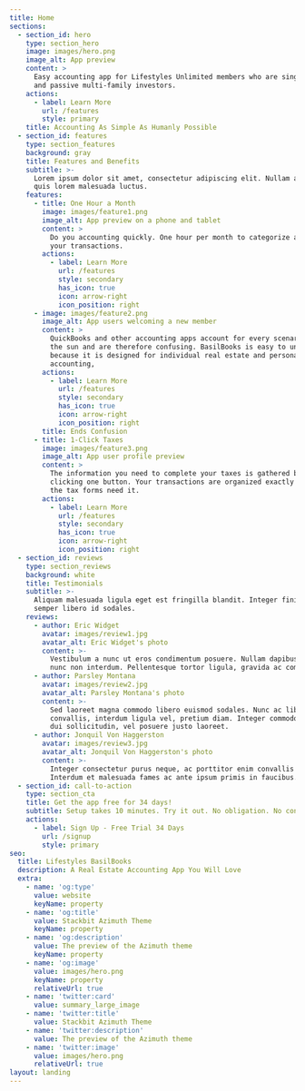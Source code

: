 ```yaml
---
title: Home
sections:
  - section_id: hero
    type: section_hero
    image: images/hero.png
    image_alt: App preview
    content: >
      Easy accounting app for Lifestyles Unlimited members who are single-family
      and passive multi-family investors.
    actions:
      - label: Learn More
        url: /features
        style: primary
    title: Accounting As Simple As Humanly Possible
  - section_id: features
    type: section_features
    background: gray
    title: Features and Benefits
    subtitle: >-
      Lorem ipsum dolor sit amet, consectetur adipiscing elit. Nullam a metus
      quis lorem malesuada luctus.
    features:
      - title: One Hour a Month
        image: images/feature1.png
        image_alt: App preview on a phone and tablet
        content: >
          Do you accounting quickly. One hour per month to categorize and review
          your transactions.
        actions:
          - label: Learn More
            url: /features
            style: secondary
            has_icon: true
            icon: arrow-right
            icon_position: right
      - image: images/feature2.png
        image_alt: App users welcoming a new member
        content: >
          QuickBooks and other accounting apps account for every scenario under
          the sun and are therefore confusing. BasilBooks is easy to understand
          because it is designed for individual real estate and personal
          accounting,
        actions:
          - label: Learn More
            url: /features
            style: secondary
            has_icon: true
            icon: arrow-right
            icon_position: right
        title: Ends Confusion
      - title: 1-Click Taxes
        image: images/feature3.png
        image_alt: App user profile preview
        content: >
          The information you need to complete your taxes is gathered by
          clicking one button. Your transactions are organized exactly the way
          the tax forms need it.
        actions:
          - label: Learn More
            url: /features
            style: secondary
            has_icon: true
            icon: arrow-right
            icon_position: right
  - section_id: reviews
    type: section_reviews
    background: white
    title: Testimonials
    subtitle: >-
      Aliquam malesuada ligula eget est fringilla blandit. Integer finibus
      semper libero id sodales.
    reviews:
      - author: Eric Widget
        avatar: images/review1.jpg
        avatar_alt: Eric Widget's photo
        content: >-
          Vestibulum a nunc ut eros condimentum posuere. Nullam dapibus quis
          nunc non interdum. Pellentesque tortor ligula, gravida ac commodo eu.
      - author: Parsley Montana
        avatar: images/review2.jpg
        avatar_alt: Parsley Montana's photo
        content: >-
          Sed laoreet magna commodo libero euismod sodales. Nunc ac libero
          convallis, interdum ligula vel, pretium diam. Integer commodo sem at
          dui sollicitudin, vel posuere justo laoreet.
      - author: Jonquil Von Haggerston
        avatar: images/review3.jpg
        avatar_alt: Jonquil Von Haggerston's photo
        content: >-
          Integer consectetur purus neque, ac porttitor enim convallis vitae.
          Interdum et malesuada fames ac ante ipsum primis in faucibus.
  - section_id: call-to-action
    type: section_cta
    title: Get the app free for 34 days!
    subtitle: Setup takes 10 minutes. Try it out. No obligation. No contract.
    actions:
      - label: Sign Up - Free Trial 34 Days
        url: /signup
        style: primary
seo:
  title: Lifestyles BasilBooks
  description: A Real Estate Accounting App You Will Love
  extra:
    - name: 'og:type'
      value: website
      keyName: property
    - name: 'og:title'
      value: Stackbit Azimuth Theme
      keyName: property
    - name: 'og:description'
      value: The preview of the Azimuth theme
      keyName: property
    - name: 'og:image'
      value: images/hero.png
      keyName: property
      relativeUrl: true
    - name: 'twitter:card'
      value: summary_large_image
    - name: 'twitter:title'
      value: Stackbit Azimuth Theme
    - name: 'twitter:description'
      value: The preview of the Azimuth theme
    - name: 'twitter:image'
      value: images/hero.png
      relativeUrl: true
layout: landing
---
```

